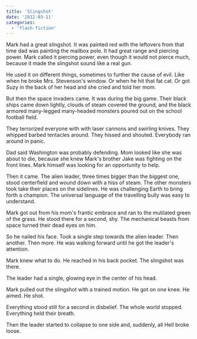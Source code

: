```yaml
---
title: 'Slingshot'
date: '2012-03-11'
categories:
  - 'flash-fiction'
---
```


Mark had a great slingshot. It was painted red with the leftovers from that time
dad was painting the mailbox pole. It had great range and piercing power. Mark
called it piercing power, even though it would not pierce much, because it made
the slingshot sound like a real gun.

<!-- truncate -->

He used it on different things, sometimes to further the cause of evil. Like
when he broke Mrs. Stevenson's window. Or when he hit that fat cat. Or got Suzy
in the back of her head and she cried and told her mom.

But then the space invaders came. It was during the big game. Their black ships
came down lightly, clouds of steam covered the ground, and the black armored
many-legged many-headed monsters poured out on the school football field.

They terrorized everyone with with laser cannons and swirling knives. They
whipped barbed tentacles around. They hissed and shouted. Everybody ran around
in panic.

Dad said Washington was probably defending. Mom looked like she was about to
die, because she knew Mark's brother Jake was fighting on the front lines. Mark
himself was looking for an opportunity to help.

Then it came. The alien leader, three times bigger than the biggest one, stood
centerfield and wound down with a hiss of steam. The other monsters took take
their places on the sidelines. He was challenging Earth to bring forth a
champion. The universal language of the travelling bully was easy to understand.

Mark got out from his mom's frantic embrace and ran to the mutilated green of
the grass. He stood there for a second, shy. The mechanical beasts from space
turned their dead eyes on him.

So he nailed his face. Took a single step towards the alien leader. Then
another. Then more. He was walking forward until he got the leader's attention.

Mark knew what to do. He reached in his back pocket. The slingshot was there.

The leader had a single, glowing eye in the center of his head.

Mark pulled out the slingshot with a trained motion. He got on one knee. He
aimed. He shot.

Everything stood still for a second in disbelief. The whole world stopped.
Everything held their breath.

Then the leader started to collapse to one side and, suddenly, all Hell broke
loose.
